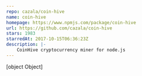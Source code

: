 ```yaml
---
repo: cazala/coin-hive
name: coin-hive
homepage: https://www.npmjs.com/package/coin-hive
url: https://github.com/cazala/coin-hive
stars: 1983
starredAt: 2017-10-15T06:36:23Z
description: |-
    CoinHive cryptocurrency miner for node.js
---
```


[object Object]
